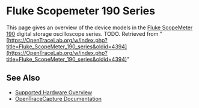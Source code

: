 # Fluke Scopemeter 190 Series
This page gives an overview of the device models in the [Fluke ScopeMeter 190](http://www.fluke.com/fluke/usen/Portable-Oscilloscopes/Fluke-190.htm?PID=56045) digital storage oscilloscope series. TODO.
Retrieved from "[https://OpenTraceLab.org/w/index.php?title=Fluke_ScopeMeter_190_series&oldid=4394](https://OpenTraceLab.org/w/index.php?title=Fluke_ScopeMeter_190_series&oldid=4394)"
## See Also
- [Supported Hardware Overview](../supported-hardware.md)
- [OpenTraceCapture Documentation](../../opentracecapture/overview.md)
